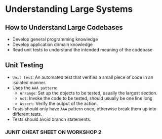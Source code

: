 # Understanding Large Systems

## How to Understand Large Codebases
* Develop general programming knowledge
* Develop application domain knowledge
* Read unit tests to understand the intended meaning of the codebase

## Unit Testing
* `Unit test`: An automated test that verifies a small piece of code in an isolated manner.
* Uses the `AAA pattern`:
    * `Arrange`: Set up the objects to be tested, usually the largest section.
    * `Act`: Invoke the code to be tested, should usually be one line long
    * `Assert`: Verify the output of the action.
* Tests should only have `AAA` pattern once, otherwise break them up into different tests.
* Tests should avoid branch statements.

### JUNIT CHEAT SHEET ON WORKSHOP 2
